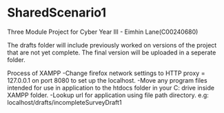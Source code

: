 # SharedScenario1
Three Module Project for Cyber Year III - Eimhin Lane(C00240680)

The drafts folder will include previously worked on versions of the project that are not yet complete. The final version will be uploaded in a seperate folder.

Process of XAMPP
-Change firefox network settings to HTTP proxy = 127.0.0.1 on port 8080 to set up the localhost.
-Move any program files intended for use in application to the htdocs folder in your C: drive inside XAMPP folder.
-Lookup url for application using file path directory. e.g: localhost/drafts/incompleteSurveyDraft1
